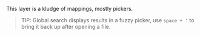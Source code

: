 This layer is a kludge of mappings, mostly pickers.




> TIP: Global search displays results in a fuzzy picker, use `space + '` to bring it back up after opening a file.
